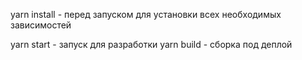 yarn install - перед запуском для установки всех необходимых зависимостей

yarn start - запуск для разработки
yarn build - сборка под деплой
